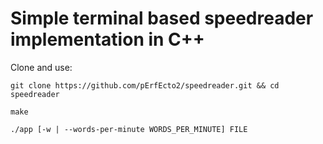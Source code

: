 # Simple terminal based speedreader implementation in C++

Clone and use:

`git clone https://github.com/pErfEcto2/speedreader.git && cd speedreader`

`make`

`./app [-w | --words-per-minute WORDS_PER_MINUTE] FILE`

